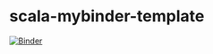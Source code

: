 # scala-mybinder-template

[![Binder](https://mybinder.org/badge_logo.svg)](https://mybinder.org/v2/gh/markblokpoel/scala-mybinder-template/HEAD?labpath=notebooks%2Fselecting-invitees.ipynb)
